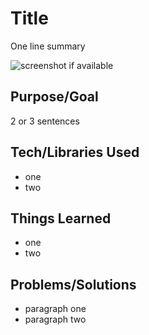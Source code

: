 # Title
One line summary

![screenshot if available]("image")

## Purpose/Goal
2 or 3 sentences

## Tech/Libraries Used	
* one
* two


## Things Learned	
* one 
* two

## Problems/Solutions	
* paragraph one
* paragraph two
